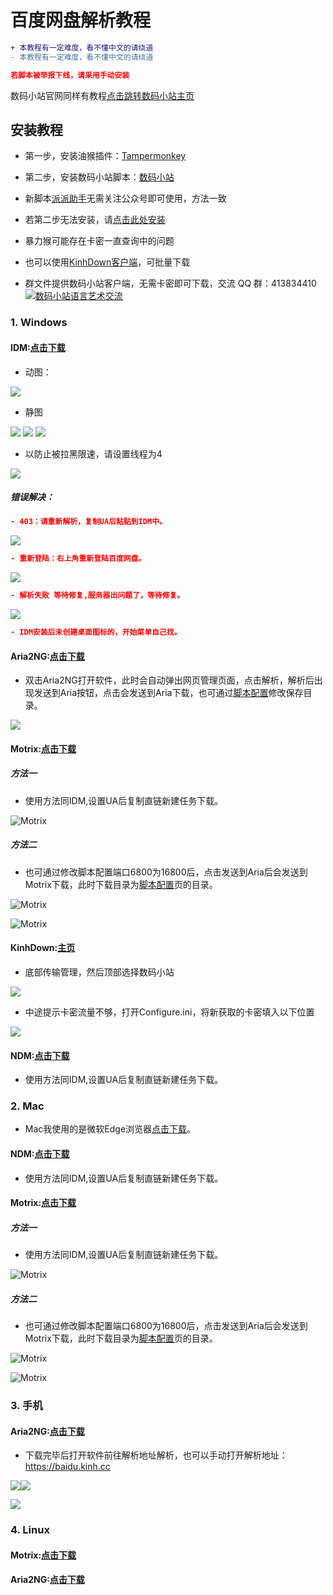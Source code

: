 # 百度网盘解析教程        
```diff
+ 本教程有一定难度，看不懂中文的请绕道
- 本教程有一定难度，看不懂中文的请绕道
```
```json
若脚本被举报下线，请采用手动安装
```
数码小站官网同样有教程[点击跳转数码小站主页](https://www.shuma.ink/zh-cn/install.html)
## 安装教程  
- 第一步，安装油猴插件：[Tampermonkey](https://www.tampermonkey.net)
- 第二步，安装数码小站脚本：[数码小站](https://scriptcat.org/script-show-page/164)  
- 新脚本[派派助手](https://greasyfork.org/zh-CN/scripts/438022)无需关注公众号即可使用，方法一致
- 若第二步无法安装，请[点击此处安装](https://gitee.com/LoveGlaze/BaiduNetdiskTools/raw/master/js/Shuma.user.js)

- 暴力猴可能存在卡密一直查询中的问题
- 也可以使用[KinhDown客户端](https://kinhdown.com)，可批量下载
- 群文件提供数码小站客户端，无需卡密即可下载，交流 QQ 群：413834410<a target="_blank" href="https://qm.qq.com/cgi-bin/qm/qr?k=7Rr-ernwC4BV2tJYfxz3DSf5UuJMyb8O&jump_from=webapi"><img border="0" src="https://cdn.jsdelivr.net/gh/LoveGlaze/images@master/QQ.png" alt="数码小站语言艺术交流" title="数码小站语言艺术交流"></a>
### 1. Windows  
#### IDM:[点击下载](https://gitee.com/LoveGlaze/BaiduNetdiskTools/raw/master/IDM/Internet%20Download%20Manager.exe)  
- 动图：

<img src="https://gitee.com/LoveGlaze/BaiduNetdiskTools/raw/master/images/ShuMa-IDM.gif" />  

- 静图  

<img src="https://gitee.com/LoveGlaze/BaiduNetdiskTools/raw/master/images/IDM1.png" />  

<img src="https://gitee.com/LoveGlaze/BaiduNetdiskTools/raw/master/images/IDM2.png" /> 

<img src="https://gitee.com/LoveGlaze/BaiduNetdiskTools/raw/master/images/IDM3.png" />  

- 以防止被拉黑限速，请设置线程为4  

<img src="https://gitee.com/LoveGlaze/BaiduNetdiskTools/raw/master/images/IDM4.png" />  

##### 错误解决：  
```json
- 403：请重新解析，复制UA后粘贴到IDM中。  
```
<img src="https://gitee.com/LoveGlaze/BaiduNetdiskTools/raw/master/images/403%E9%94%99%E8%AF%AF.png" /> 

```json
- 重新登陆：右上角重新登陆百度网盘。  
```
<img src="https://gitee.com/LoveGlaze/BaiduNetdiskTools/raw/master/images/%E9%87%8D%E6%96%B0%E7%99%BB%E9%99%86%E9%94%99%E8%AF%AF.png" />  

```json
- 解析失败 等待修复,服务器出问题了，等待修复。  
```
![](https://gitee.com/LoveGlaze/BaiduNetdiskTools/raw/master/images/%E8%A7%A3%E6%9E%90%E5%A4%B1%E8%B4%A5.png)

```json
- IDM安装后未创建桌面图标的，开始菜单自己找。  
```

#### Aria2NG:[点击下载](http://aria2.baisheng999.com/)

- 双击Aria2NG打开软件，此时会自动弹出网页管理页面，点击解析，解析后出现发送到Aria按钮，点击会发送到Aria下载，也可通过[脚本配置](http://settings.shuma.ink)修改保存目录。

![](https://gitee.com/LoveGlaze/BaiduNetdiskTools/raw/master/images/Aria1.png)  

#### Motrix:[点击下载](https://motrix.app)  
##### 方法一
- 使用方法同IDM,设置UA后复制直链新建任务下载。
  
![Motrix](https://gitee.com/LoveGlaze/BaiduNetdiskTools/raw/master/images/Motrix.png)    

##### 方法二
- 也可通过修改脚本配置端口6800为16800后，点击发送到Aria后会发送到Motrix下载，此时下载目录为[脚本配置](http://settings.shuma.ink)页的目录。

![Motrix](https://gitee.com/LoveGlaze/BaiduNetdiskTools/raw/master/images/Motrix2.png)  

![Motrix](https://gitee.com/LoveGlaze/BaiduNetdiskTools/raw/master/images/Motrix3.png)  

#### KinhDown:[主页](https://kinhdown.com)

- 底部传输管理，然后顶部选择数码小站

![](https://gitee.com/LoveGlaze/BaiduNetdiskTools/raw/master/images/KinhDown.png)

- 中途提示卡密流量不够，打开Configure.ini，将新获取的卡密填入以下位置

![](https://gitee.com/LoveGlaze/BaiduNetdiskTools/raw/master/images/KinhDown2.png)

#### NDM:[点击下载](http://www.neatdownloadmanager.com/index.php)  

- 使用方法同IDM,设置UA后复制直链新建任务下载。  

### 2. Mac

- Mac我使用的是微软Edge浏览器[点击下载](https://www.microsoft.com/zh-cn/edge#platform)。

#### NDM:[点击下载](http://www.neatdownloadmanager.com/index.php)

- 使用方法同IDM,设置UA后复制直链新建任务下载。

#### Motrix:[点击下载](https://motrix.app)  
##### 方法一
- 使用方法同IDM,设置UA后复制直链新建任务下载。
  
![Motrix](https://gitee.com/LoveGlaze/BaiduNetdiskTools/raw/master/images/Motrix.png)    

##### 方法二
- 也可通过修改脚本配置端口6800为16800后，点击发送到Aria后会发送到Motrix下载，此时下载目录为[脚本配置](http://settings.shuma.ink)页的目录。

![Motrix](https://gitee.com/LoveGlaze/BaiduNetdiskTools/raw/master/images/Motrix2.png)  

![Motrix](https://gitee.com/LoveGlaze/BaiduNetdiskTools/raw/master/images/Motrix3.png)  

### 3. 手机  

#### Aria2NG:[点击下载](https://gitee.com/LoveGlaze/BaiduNetdiskTools/attach_files/860266/download/AriaNg%20GUI%20-%20KinhDown.apk)  

- 下载完毕后打开软件前往解析地址解析，也可以手动打开解析地址：https://baidu.kinh.cc  

![](https://gitee.com/LoveGlaze/BaiduNetdiskTools/raw/master/images/AriaS1.png)![](https://gitee.com/LoveGlaze/BaiduNetdiskTools/raw/master/images/AriaS2.png)  

![](https://gitee.com/LoveGlaze/BaiduNetdiskTools/raw/master/images/AriaS3.png)  

### 4. Linux

#### Motrix:[点击下载](https://motrix.app)

#### Aria2NG:[点击下载](http://aria2.baisheng999.com/)



